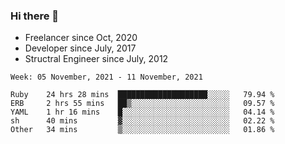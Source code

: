 ### Hi there 👋

- Freelancer since Oct, 2020
- Developer since July, 2017
- Structral Engineer since July, 2012

<!--START_SECTION:waka-->
```text
Week: 05 November, 2021 - 11 November, 2021

Ruby    24 hrs 28 mins  ████████████████████░░░░░   79.94 % 
ERB     2 hrs 55 mins   ██▒░░░░░░░░░░░░░░░░░░░░░░   09.57 % 
YAML    1 hr 16 mins    █░░░░░░░░░░░░░░░░░░░░░░░░   04.14 % 
sh      40 mins         ▓░░░░░░░░░░░░░░░░░░░░░░░░   02.22 % 
Other   34 mins         ▒░░░░░░░░░░░░░░░░░░░░░░░░   01.86 % 
```
<!--END_SECTION:waka-->
